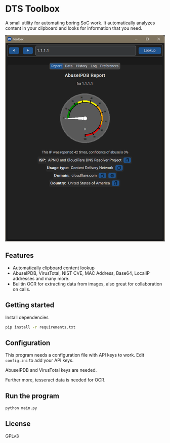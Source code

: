 # DTS Toolbox
A small utility for automating boring SoC work. It automatically analyzes content in your clipboard and looks for information that you need.

![image](assets/screenshot1.png)

## Features
- Automatically clipboard content lookup
- AbuseIPDB, VirusTotal, NIST CVE, MAC Address, Base64, LocalIP addresses and many more.
- Builtin OCR for extracting data from images, also great for collaboration on calls.

## Getting started
Install dependencies

```sh
pip install -r requirements.txt
```

## Configuration
This program needs a configuration file with API keys to work. Edit `config.ini` to add your API keys.

AbuseIPDB and VirusTotal keys are needed.

Further more, tesseract data is needed for OCR.

## Run the program
```sh
python main.py
```

## License
GPLv3